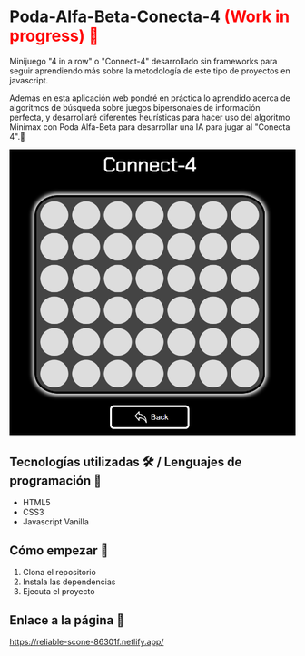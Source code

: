 # Poda-Alfa-Beta-Conecta-4 <span style="color:red" > (Work in progress)<span> 📓
  
Minijuego "4 in a row" o "Connect-4" desarrollado sin frameworks para seguir aprendiendo más sobre la metodología de este tipo de proyectos en javascript.

Además en esta aplicación web pondré en práctica lo aprendido acerca de algoritmos de búsqueda sobre juegos bipersonales de información perfecta, y desarrollaré diferentes heurísticas para hacer uso del algoritmo Minimax con Poda Alfa-Beta para desarrollar una IA para jugar al "Conecta 4".🤔

![Imagen representativa](https://github.com/JuanmiAcosta/Poda-Alfa-Beta-Conecta-4/blob/main/captura.png?raw=true)

## Tecnologías utilizadas 🛠️ / Lenguajes de programación 👀

* HTML5
* CSS3
* Javascript Vanilla

## Cómo empezar 🫡

1. Clona el repositorio
2. Instala las dependencias
3. Ejecuta el proyecto

## Enlace a la página :link:

https://reliable-scone-86301f.netlify.app/
